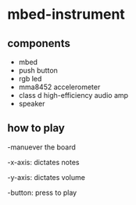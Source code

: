 <h1>mbed-instrument</h1>

<h2>components</h2>
<ul>
  <li>mbed</li>
  <li>push button</li>
  <li>rgb led</li>
  <li>mma8452 accelerometer</li>
  <li>class d high-efficiency audio amp</li>
  <li>speaker</li>
</ul>

<h2>how to play</h2>
<p>-manuever the board </p>
<p>-x-axis: dictates notes</p>
<p>-y-axis: dictates volume</p>
<p>-button: press to play</p>
